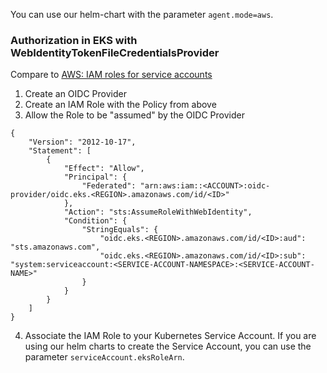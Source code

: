 You can use our helm-chart with the parameter `agent.mode=aws`.

### Authorization in EKS with WebIdentityTokenFileCredentialsProvider

Compare to [AWS: IAM roles for service accounts](https://docs.aws.amazon.com/eks/latest/userguide/iam-roles-for-service-accounts.html)

1. Create an OIDC Provider
2. Create an IAM Role with the Policy from above
3. Allow the Role to be "assumed" by the OIDC Provider

```
{
    "Version": "2012-10-17",
    "Statement": [
        {
            "Effect": "Allow",
            "Principal": {
                "Federated": "arn:aws:iam::<ACCOUNT>:oidc-provider/oidc.eks.<REGION>.amazonaws.com/id/<ID>"
            },
            "Action": "sts:AssumeRoleWithWebIdentity",
            "Condition": {
                "StringEquals": {
                    "oidc.eks.<REGION>.amazonaws.com/id/<ID>:aud": "sts.amazonaws.com",
                    "oidc.eks.<REGION>.amazonaws.com/id/<ID>:sub": "system:serviceaccount:<SERVICE-ACCOUNT-NAMESPACE>:<SERVICE-ACCOUNT-NAME>"
                }
            }
        }
    ]
}
```

4. Associate the IAM Role to your Kubernetes Service Account. If you are using our helm charts to create the Service Account, you can use the
   parameter `serviceAccount.eksRoleArn`.
